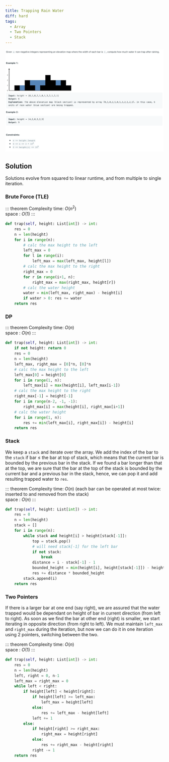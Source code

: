 ```yaml
---
title: Trapping Rain Water
diff: hard
tags:
  - Array
  - Two Pointers
  - Stack
---
```


<img class="medium-zoom" src="/algo/trapping-rain-water.png" alt="https://leetcode.com/problems/trapping-rain-water">

## Solution

Solutions evolve from squared to linear runtime, and from multiple to single iteration.

### Brute Force (TLE)

::: theorem Complexity
time: $O(n^2)$  
space : $O(1)$
:::

```py
def trap(self, height: List[int]) -> int:
    res = 0
    n = len(height)
    for i in range(n):
        # calc the max height to the left
        left_max = 0
        for l in range(i):
            left_max = max(left_max, height[l])
        # calc the max height to the right
        right_max = 0
        for r in range(i+1, n):
            right_max = max(right_max, height[r])
        # calc the water height
        water = min(left_max, right_max) - height[i]
        if water > 0: res += water
    return res
```

### DP

::: theorem Complexity
time: $O(n)$  
space : $O(n)$
:::

```py
def trap(self, height: List[int]) -> int:
    if not height: return 0
    res = 0
    n = len(height)
    left_max, right_max = [0]*n, [0]*n
    # calc the max height to the left
    left_max[0] = height[0]
    for i in range(1, n):
        left_max[i] = max(height[i], left_max[i-1])
    # calc the max height to the right
    right_max[-1] = height[-1]
    for i in range(n-2, -1, -1):
        right_max[i] = max(height[i], right_max[i+1])
    # calc the water height
    for i in range(1, n):
        res += min(left_max[i], right_max[i]) - height[i]
    return res
```

### Stack

We keep a `stack` and iterate over the array. We add the index of the bar to the `stack` if bar $\le$ the bar at top of stack, which means that the current bar is bounded by the previous bar in the stack. If we found a bar longer than that at the top, we are sure that the bar at the top of the stack is bounded by the current bar and a previous bar in the stack, hence, we can pop it and add resulting trapped water to `res`.

::: theorem Complexity
time: $O(n)$ (each bar can be operated at most twice: inserted to and removed from the stack)  
space : $O(n)$
:::

```py
def trap(self, height: List[int]) -> int:
    res = 0
    n = len(height)
    stack = []
    for i in range(n):
        while stack and height[i] > height[stack[-1]]:
            top = stack.pop()
            # will need stack[-1] for the left bar
            if not stack:
                break
            distance = i - stack[-1] - 1
            bounded_height = min(height[i], height[stack[-1]]) - height[top]
            res += distance * bounded_height
        stack.append(i)
    return res
```

### Two Pointers

If there is a larger bar at one end (say right), we are assured that the water trapped would be dependant on height of bar in current direction (from left to right). As soon as we find the bar at other end (right) is smaller, we start iterating in opposite direction (from right to left). We must maintain `left_max` and `right_max` during the iteration, but now we can do it in one iteration using 2 pointers, switching between the two.

::: theorem Complexity
time: $O(n)$  
space : $O(1)$
:::

```py
def trap(self, height: List[int]) -> int:
    res = 0
    n = len(height)
    left, right = 0, n-1
    left_max = right_max = 0
    while left < right:
        if height[left] < height[right]:
            if height[left] >= left_max:
                left_max = height[left]
            else:
                res += left_max - height[left]
            left += 1
        else:
            if height[right] >= right_max:
                right_max = height[right]
            else:
                res += right_max - height[right]
            right -= 1
    return res
```
